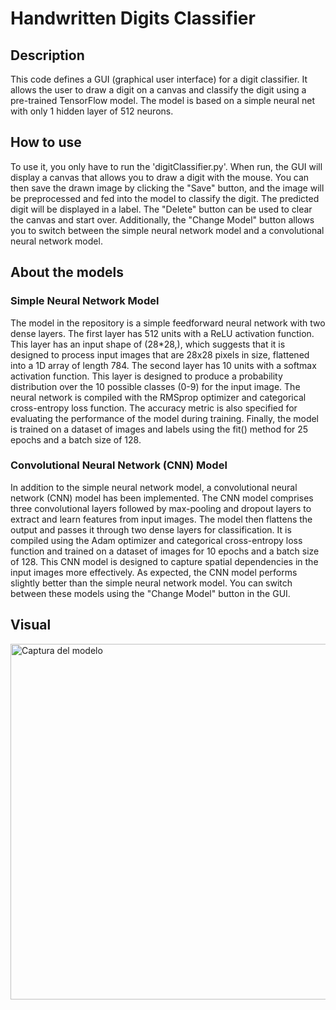 # Handwritten Digits Classifier

## Description
This code defines a GUI (graphical user interface) for a digit classifier. It allows the user to draw a digit on a canvas and classify the digit using a pre-trained TensorFlow model. The model is based on a simple neural net with only 1 hidden layer of 512 neurons.

## How to use
To use it, you only have to run the 'digitClassifier.py'. When run, the GUI will display a canvas that allows you to draw a digit with the mouse. You can then save the drawn image by clicking the "Save" button, and the image will be preprocessed and fed into the model to classify the digit. The predicted digit will be displayed in a label. The "Delete" button can be used to clear the canvas and start over. Additionally, the "Change Model" button allows you to switch between the simple neural network model and a convolutional neural network model.

## About the models

### Simple Neural Network Model
The model in the repository is a simple feedforward neural network with two dense layers. The first layer has 512 units with a ReLU activation function. This layer has an input shape of (28*28,), which suggests that it is designed to process input images that are 28x28 pixels in size, flattened into a 1D array of length 784. The second layer has 10 units with a softmax activation function. This layer is designed to produce a probability distribution over the 10 possible classes (0-9) for the input image. The neural network is compiled with the RMSprop optimizer and categorical cross-entropy loss function. The accuracy metric is also specified for evaluating the performance of the model during training. Finally, the model is trained on a dataset of images and labels using the fit() method for 25 epochs and a batch size of 128.

### Convolutional Neural Network (CNN) Model
In addition to the simple neural network model, a convolutional neural network (CNN) model has been implemented. The CNN model comprises three convolutional layers followed by max-pooling and dropout layers to extract and learn features from input images. The model then flattens the output and passes it through two dense layers for classification. It is compiled using the Adam optimizer and categorical cross-entropy loss function and trained on a dataset of images for 10 epochs and a batch size of 128. This CNN model is designed to capture spatial dependencies in the input images more effectively. As expected, the CNN model performs slightly better than the simple neural network model. You can switch between these models using the "Change Model" button in the GUI.

## Visual
  
<img width="569" alt="Captura del modelo" src="https://github.com/javipzv/handwritten-digits-classifier/assets/90279135/8117ac9d-3ad9-4ac9-81b7-17e5ce052d8b">
